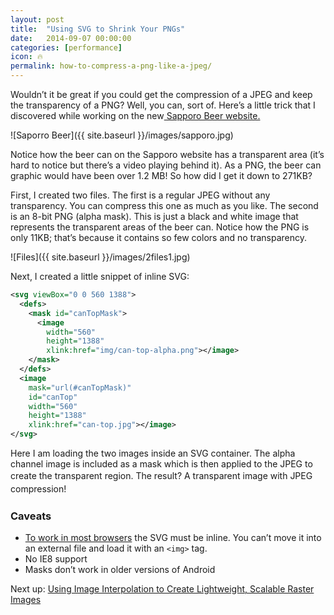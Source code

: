 ```yaml
---
layout: post
title:  "Using SVG to Shrink Your PNGs"
date:   2014-09-07 00:00:00
categories: [performance]
icon: 🔥
permalink: how-to-compress-a-png-like-a-jpeg/
---
```


Wouldn’t it be great if you could get the compression of a JPEG and keep the transparency of a PNG? Well, you can, sort of. Here’s a little trick that I discovered while working on the new<a href="http://sapporobeer.ca" target="_blank"> Sapporo Beer website.</a>

![Saporro Beer]({{ site.baseurl }}/images/sapporo.jpg)

Notice how the beer can on the Sapporo website has a transparent area (it’s hard to notice but there’s a video playing behind it). As a PNG, the beer can graphic would have been over 1.2 MB! So how did I get it down to 271KB?

First, I created two files. The first is a regular JPEG without any transparency. You can compress this one as much as you like. The second is an 8-bit PNG (alpha mask). This is just a black and white image that represents the transparent areas of the beer can. Notice how the PNG is only 11KB; that’s because it contains so few colors and no transparency.

![Files]({{ site.baseurl }}/images/2files1.jpg)

Next, I created a little snippet of inline SVG:

```xml
<svg viewBox="0 0 560 1388">
  <defs>
    <mask id="canTopMask">
      <image
        width="560"
        height="1388"
        xlink:href="img/can-top-alpha.png"></image>
    </mask>
  </defs>
  <image
    mask="url(#canTopMask)"
    id="canTop"
    width="560"
    height="1388"
    xlink:href="can-top.jpg"></image>
</svg>
```

Here I am loading the two images inside an SVG container. The alpha channel image is included as a mask which is then applied to the JPEG to create the transparent region. <span style="line-height: 1.5em;">The result? A transparent image with JPEG compression!</span>
### Caveats
- [To work in most browsers](http://codepen.io/shshaw/full/IDbqC/) the SVG must be inline. You can’t move it into an external file and load it with an `<img>` tag.
- No IE8 support
- Masks don’t work in older versions of Android

Next up: [Using Image Interpolation to Create Lightweight, Scalable Raster Images](https://peterhrynkow.com/performance/2019/01/13/blowing-up-images-to-make-them-small.html)
